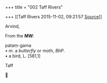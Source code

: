 +++
title = "002 Taff Rivers"

+++
[[Taff Rivers	2015-11-02, 09:21:57 [Source](https://groups.google.com/g/samskrita/c/Drunx72u4k0)]]



  
Arvind,  
  
From the **MW**:  
  
 pataṃ-gama  
 • m. a *butterfly* or moth, *BhP*.  
 • a bird, L. \[581,1\]  
  
Taff



